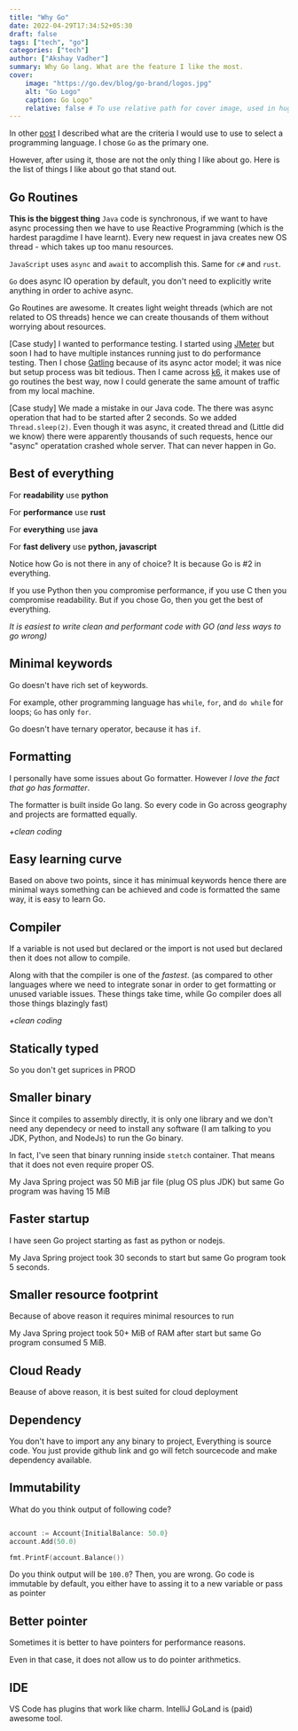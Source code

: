 ```yaml
---
title: "Why Go"
date: 2022-04-29T17:34:52+05:30
draft: false
tags: ["tech", "go"]
categories: ["tech"]
author: ["Akshay Vadher"]
summary: Why Go lang. What are the feature I like the most.
cover:
    image: "https://go.dev/blog/go-brand/logos.jpg"
    alt: "Go Logo"
    caption: Go Logo"
    relative: false # To use relative path for cover image, used in hugo Page-bundles
---
```


In other [post](/posts/the-programming-language-i-am-excited-to-use/) I described what are the criteria I would use to use to select a programming language. I chose `Go` as the primary one. 

However, after using it, those are not the only thing I like about go. Here is the list of things I like about go that stand out. 


## Go Routines
**This is the biggest thing**
`Java` code is synchronous, if we want to have async processing then we have to use Reactive Programming (which is the hardest paragdime I have learnt). Every new request in java creates new OS thread - which takes up too manu resources.

`JavaScript` uses `async` and `await` to accomplish this. Same for `c#` and `rust`. 

`Go` does async IO operation by default, you don't need to explicitly write anything in order to achive async. 

Go Routines are awesome. It creates light weight threads (which are not related to OS threads) hence we can create thousands of them without worrying about resources. 

[Case study]
I wanted to performance testing. I started using [JMeter](https://jmeter.apache.org/) but soon I had to have multiple instances running just to do performance testing. Then I chose [Gatling](https://gatling.io/) because of its async actor model; it was nice but setup process was bit tedious. Then I came across [k6](https://k6.io/), it makes use of go routines the best way, now I could generate the same amount of traffic from my local machine. 

[Case study]
We made a mistake in our Java code. The there was async operation that had to be started after 2 seconds. So we added `Thread.sleep(2)`. Even though it was async, it created thread and (Little did we know) there were apparently thousands of such requests, hence our "async" operatation crashed whole server. That can never happen in Go. 

## Best of everything
For **readability** use **python**

For **performance** use **rust**

For **everything** use **java**

For **fast delivery** use **python, javascript**

Notice how Go is not there in any of choice? It is because Go is #2 in everything.

If you use Python then you compromise performance, if you use C then you compromise readability. But if you chose Go, then you get the best of everything.

*It is easiest to write clean and performant code with GO (and less ways to go wrong)*

## Minimal keywords
Go doesn't have rich set of keywords. 

For example, other programming language has `while`, `for`, and `do while` for loops; `Go` has only `for`. 

Go doesn't have ternary operator, because it has `if`. 

## Formatting
I personally have some issues about Go formatter. However *I love the fact that go has formatter*.

The formatter is built inside Go lang. So every code in Go across geography and projects are formatted equally.

_+clean coding_

## Easy learning curve
Based on above two points, since it has minimual keywords hence there are minimal ways something can be achieved and code is formatted the same way, it is easy to learn Go. 

## Compiler
If a variable is not used but declared or the import is not used but declared then it does not allow to compile. 

Along with that the compiler is one of the *fastest*. (as compared to other languages where we need to integrate sonar in order to get formatting or unused variable issues. These things take time, while Go compiler does all those things blazingly fast)

_+clean coding_

## Statically typed
So you don't get suprices in PROD

## Smaller binary
Since it compiles to assembly directly, it is only one library and we don't need any dependecy or need to install any software (I am talking to you JDK, Python, and NodeJs) to run the Go binary. 

In fact, I've seen that binary running inside `stetch` container. That means that it does not even require proper OS.

My Java Spring project was 50 MiB jar file (plug OS plus JDK) but same Go program was having 15 MiB 

## Faster startup
I have seen Go project starting as fast as python or nodejs.

My Java Spring project took 30 seconds to start but same Go program took 5 seconds.

## Smaller resource footprint
Because of above reason it requires minimal resources to run

My Java Spring project took 50+ MiB of RAM after start but same Go program consumed 5 MiB.

## Cloud Ready
Beause of above reason, it is best suited for cloud deployment

## Dependency
You don't have to import any any binary to project, Everything is source code. You just provide github link and go will fetch sourcecode and make dependency available.

## Immutability
What do you think output of following code?
```go

account := Account{InitialBalance: 50.0}
account.Add(50.0)

fmt.PrintF(account.Balance())

```

Do you think output will be `100.0`? Then, you are wrong. Go code is immutable by default, you either have to assing it to a new variable or pass as pointer

## Better pointer
Sometimes it is better to have pointers for performance reasons. 

Even in that case, it does not allow us to do pointer arithmetics. 

## IDE
VS Code has plugins that work like charm. IntelliJ GoLand is (paid) awesome tool. 